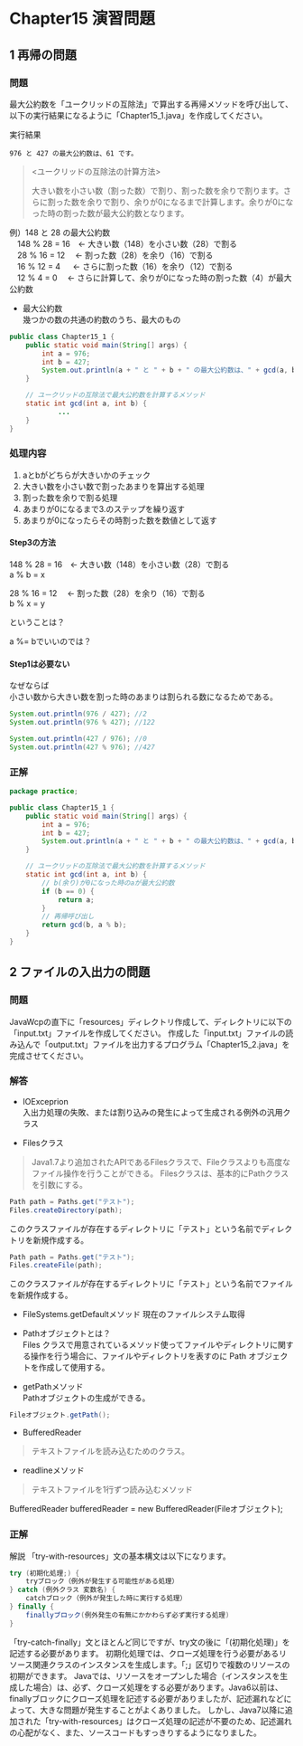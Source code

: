 # Chapter15 演習問題

## 1 再帰の問題
### 問題
最大公約数を「ユークリッドの互除法」で算出する再帰メソッドを呼び出して、以下の実行結果になるように「Chapter15_1.java」を作成してください。  

実行結果

```
976 と 427 の最大公約数は、61 です。
```

> <ユークリッドの互除法の計算方法>
>
> 大きい数を小さい数（割った数）で割り、割った数を余りで割ります。さらに割った数を余りで割り、余りが0になるまで計算します。余りが0になった時の割った数が最大公約数となります。

例）148 と 28 の最大公約数  
　148 % 28 = 16　← 大きい数（148）を小さい数（28）で割る  
　28 % 16 = 12　 ← 割った数（28）を余り（16）で割る  
　16 % 12 = 4 　 ← さらに割った数（16）を余り（12）で割る  
　12 % 4 = 0   　← さらに計算して、余りが0になった時の割った数（4）が最大公約数  

- 最大公約数  
幾つかの数の共通の約数のうち、最大のもの

```java
public class Chapter15_1 {
	public static void main(String[] args) {
        int a = 976;
        int b = 427;
        System.out.println(a + " と " + b + " の最大公約数は、" + gcd(a, b) + "です。");
    }

    // ユークリッドの互除法で最大公約数を計算するメソッド
    static int gcd(int a, int b) {
    		...
    }
}
```

### 処理内容
1. aとbがどちらが大きいかのチェック
1. 大きい数を小さい数で割ったあまりを算出する処理
1. 割った数を余りで割る処理
1. あまりが0になるまで3.のステップを繰り返す
1. あまりが0になったらその時割った数を数値として返す

#### Step3の方法
148 % 28 = 16　← 大きい数（148）を小さい数（28）で割る  
a % b = x

28 % 16 = 12　 ← 割った数（28）を余り（16）で割る  
b % x = y  

ということは？

a %= bでいいのでは？

#### Step1は必要ない
なぜならば  
小さい数から大きい数を割った時のあまりは割られる数になるためである。

```java
System.out.println(976 / 427); //2
System.out.println(976 % 427); //122

System.out.println(427 / 976); //0
System.out.println(427 % 976); //427
```

### 正解

```java
package practice;

public class Chapter15_1 {
    public static void main(String[] args) {
        int a = 976;
        int b = 427;
        System.out.println(a + " と " + b + " の最大公約数は、" + gcd(a, b) + "です。");
    }

    // ユークリッドの互除法で最大公約数を計算するメソッド
    static int gcd(int a, int b) {
        // b(余り)が0になった時のaが最大公約数
        if (b == 0) {
            return a;
        }
        // 再帰呼び出し
        return gcd(b, a % b);
    }
}
```


## 2 ファイルの入出力の問題
### 問題
JavaWcpの直下に「resources」ディレクトリ作成して、ディレクトリに以下の「input.txt」ファイルを作成してください。
作成した「input.txt」ファイルの読み込んで「output.txt」ファイルを出力するプログラム「Chapter15_2.java」を完成させてください。

### 解答
- IOExceprion  
入出力処理の失敗、または割り込みの発生によって生成される例外の汎用クラス


- Filesクラス

> Java1.7より追加されたAPIであるFilesクラスで、Fileクラスよりも高度なファイル操作を行うことができる。
Filesクラスは、基本的にPathクラスを引数にする。

```java
Path path = Paths.get("テスト");
Files.createDirectory(path);
```
このクラスファイルが存在するディレクトリに「テスト」という名前でディレクトリを新規作成する。

```java
Path path = Paths.get("テスト");
Files.createFile(path);
```
このクラスファイルが存在するディレクトリに「テスト」という名前でファイルを新規作成する。

- FileSystems.getDefaultメソッド
現在のファイルシステム取得

- Pathオブジェクトとは？  
Files クラスで用意されているメソッド使ってファイルやディレクトリに関する操作を行う場合に、ファイルやディレクトリを表すのに Path オブジェクトを作成して使用する。

- getPathメソッド  
Pathオブジェクトの生成ができる。

```java
Fileオブジェクト.getPath();
```

- BufferedReader

> テキストファイルを読み込むためのクラス。

- readlineメソッド

> テキストファイルを1行ずつ読み込むメソッド

BufferedReader bufferedReader = new BufferedReader(Fileオブジェクト);


### 正解

解説
「try-with-resources」文の基本構文は以下になります。

```java
try (初期化処理;) { 
    tryブロック（例外が発生する可能性がある処理）
} catch (例外クラス 変数名) {
    catchブロック（例外が発生した時に実行する処理）
} finally { 
    finallyブロック(例外発生の有無にかかわらず必ず実行する処理)
}
```

「try-catch-finally」文とほとんど同じですが、try文の後に「(初期化処理)」を記述する必要があります。
初期化処理では、クローズ処理を行う必要があるリソース関連クラスのインスタンスを生成します。「;」区切りで複数のリソースの初期ができます。
Javaでは、リソースをオープンした場合（インスタンスを生成した場合）は、必ず、クローズ処理をする必要があります。Java6以前は、finallyブロックにクローズ処理を記述する必要がありましたが、記述漏れなどによって、大きな問題が発生することがよくありました。
しかし、Java7以降に追加された「try-with-resources」はクローズ処理の記述が不要のため、記述漏れの心配がなく、また、ソースコードもすっきりするようになりました。














